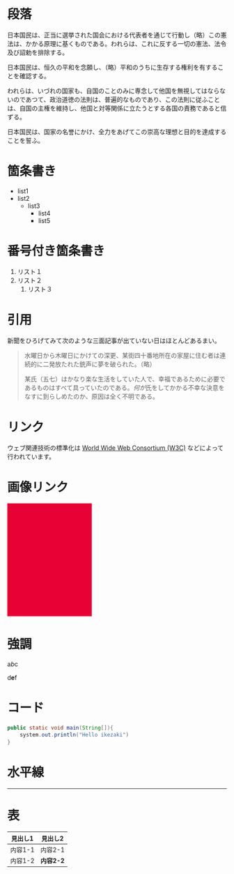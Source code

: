 # 段落
日本国民は、正当に選挙された国会における代表者を通じて行動し（略）この憲法は、かかる原理に基くものである。われらは、これに反する一切の憲法、法令及び詔勅を排除する。

日本国民は、恒久の平和を念願し、（略）平和のうちに生存する権利を有することを確認する。

われらは、いづれの国家も、自国のことのみに専念して他国を無視してはならないのであつて、政治道徳の法則は、普遍的なものであり、この法則に従ふことは、自国の主権を維持し、他国と対等関係に立たうとする各国の責務であると信ずる。

日本国民は、国家の名誉にかけ、全力をあげてこの崇高な理想と目的を達成することを誓ふ。

# 箇条書き
- list1
- list2
    - list3
        - list4
        - list5
# 番号付き箇条書き
1. リスト１
2. リスト２
   1. リスト３
# 引用
新聞をひろげてみて次のような三面記事が出ていない日はほとんどあるまい。

> 水曜日から木曜日にかけての深更、某街四十番地所在の家屋に住む者は連続的に二発放たれた銃声に夢を破られた。（略）
> 
> 某氏（五七）はかなり楽な生活をしていた人で、幸福であるために必要であるものはすべて具っていたのである。*何が*氏をしてかかる不幸な決意をなすに到らしめたのか、原因は全く不明である。
# リンク
ウェブ関連技術の標準化は [World Wide Web Consortium (W3C)](http://www.w3.org/) などによって行われています。

# 画像リンク
![bcb](images/aka.png)

# 強調
a*b*c

d**e**f

# コード
```java
public static void main(String[]){
    system.out.println("Hello ikezaki")
}
```
# 水平線
***

# 表
|見出し1|見出し2 |
| -- | -- |
| 内容1-1 | 内容2-1|
| 内容1-2 | **内容2-2** |